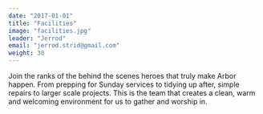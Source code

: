 ```yaml
---
date: "2017-01-01"
title: "Facilities"
image: "facilities.jpg"
leader: "Jerrod"
email: "jerrod.strid@gmail.com"
weight: 30
---
```


Join the ranks of the behind the scenes heroes that truly make Arbor happen. From prepping for Sunday services to tidying up after, simple repairs to larger scale projects. This is the team that creates a clean, warm and welcoming environment for us to gather and worship in.

